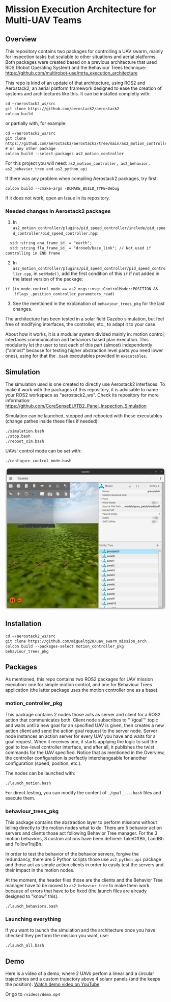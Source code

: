 # Mission Execution Architecture for Multi-UAV Teams

## Overview
This repository contains two packages for controlling a UAV swarm, mainly for inspection tasks but scalable to other situations and aerial platforms. Both packages were created based on a previous architecture that used ROS (Robot Operating System) and the Behaviour Trees technique: https://github.com/multirobot-use/mrta_execution_architecture


This repo is kind of an update of that architecture, using ROS2 and Aerostack2, an aerial platform framework designed to ease the creation of systems and architectures like this.
It can be installed completly with:
```
cd ~/aerostack2_ws/src
git clone https://github.com/aerostack2/aerostack2
colcon build 
```
or partially with, for example:
```
cd ~/aerostack2_ws/src
git clone https://github.com/aerostack2/aerostack2/tree/main/as2_motion_controller   # or any other package
colcon build --select-packages as2_motion_controller
```
For this project you will need: ```as2_motion_controller, as2_behavior, as2_behavior_tree and as2_python_api```


If there was any problem when compiling Aerostack2 packages, try first:
```
colcon build --cmake-args -DCMAKE_BUILD_TYPE=Debug
```
If it does not work, open an Issue in its repository.


### Needed changes in Aerostack2 packages
1. In ```as2_motion_controller/plugins/pid_speed_controller/include/pid_speed_controller/pid_speed_controller.hpp```:
```
  std::string enu_frame_id_ = "earth";
  std::string flu_frame_id_ = "drone0/base_link"; // Not used if controlling in ENU frame
```

2. In ```as2_motion_controller/plugins/pid_speed_controller/pid_speed_controller.cpp```, in ```setMode()```, add the first condition of this ```if``` if not added in the latest version of the package:
```
if (in_mode.control_mode == as2_msgs::msg::ControlMode::POSITION &&
    !flags_.position_controller_parameters_read)
```

3. See the mentioned in the explanation of ```behaviour_trees_pkg``` for the last changes.


The architecture has been tested in a solar field Gazebo simulation, but feel free of modifying interfaces, the controller, etc., to adapt it to your case.

About how it works, it is a modular system divided mainly in: motion control, interfaces communication and behaviors based plan execution. This modularity let the user to test each of this part (almost) independently ("almost" because for testing higher abstraction level parts you need lower ones), using for that the ```.bash``` executables provided in ```executables```.


## Simulation
The simulation used is one created to directly use Aerostack2 interfaces. To make it work with the packages of this repository, it is advisable to name your ROS2 workspace as "aerostack2_ws".
Check its repository for more information: https://github.com/CoreSenseEU/TB2_Panel_Inspection_Simulation

Simulation can be launched, stopped and rebooted with these executables (change pathes inside these files if needed):
```
./simulation.bash
./stop.bash
./reboot_sim.bash
```

UAVs' control mode can be set with:
```
./configure_control_mode.bash
```

![Simulation image](images/simulation.png)


## Installation
```
cd ~/aerostack2_ws/src
git clone https://github.com/migueltg20/uav_swarm_mission_arch
colcon build --packages-select motion_controller_pkg behaviour_trees_pkg
```

## Packages
As mentioned, this repo contains two ROS2 packages for UAV mission execution: one for simple motion control, and one for Behaviour Trees application (the latter package uses the motion controller one as a base).


### motion_controller_pkg
This package contains 2 nodes those acts as server and client for a ROS2 action that communicates both. Client node subscribes to '''/goal''' topic and waits until a new goal for an specified UAV is given, then creates a new action client and send the action goal request to the server node.
Server node instances an action server for every UAV you have and waits for a goal request. When it receives one, it starts applying the logic to suit the goal to low-level controller interface, and after all, it publishes the twist commands for the UAV specified. Notice that as mentioned in the Overview, the controller configuration is perfectly interchangeable for another configuration (speed, position, etc.).

The nodes can be launched with:
```
./launch_motion.bash
```
For direct testing, you can modify the content of ```./goal_....bash``` files and execute them.


### behaviour_trees_pkg
This package contains the abstraction layer to perform missions without telling directly to the motion nodes what to do. There are 5 behavior action servers and clients those act following Behavior Tree manager. For the 3 motion behaviors, 3 custom actions have been defined: TakeOffBh, LandBh and FollowTrajBh.

In order to test the behavior of the behavior servers, forgive the redundancy, there are 5 Python scripts those use ```as2_python_api``` package and those act as simple action clients in order to easily test the servers and their impact in the motion nodes.

At the moment, the header files those are the clients and the Behavior Tree manager have to be moved to ```as2_behavior_tree``` to make them work because of errors that have to be fixed (the launch files are already designed to "know" this). 
```
./launch_behaviors.bash
```


### Launching everything
If you want to launch the simulation and the architecture once you have checked they perform the mission you want, use:
```
./launch_all.bash
```


## Demo
Here is a video of a demo, where 2 UAVs perfom a linear and a circular trajectories and a custom trajectory above 4 solanr panels (and the keeps the position): [Watch demo video on YouTube](https://www.youtube.com/watch?v=JUp0rhopJp8)

Or go to ```/videos/demo.mp4```
